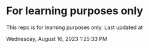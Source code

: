 # For learning purposes only
This repo is for learning purposes only.
Last updated at

Wednesday, August 16, 2023 1:25:33 PM

